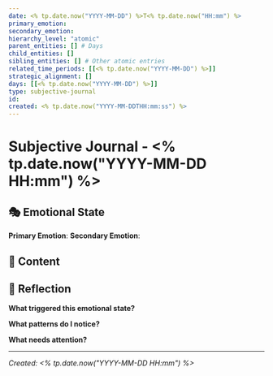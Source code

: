 ```yaml
---
date: <% tp.date.now("YYYY-MM-DD") %>T<% tp.date.now("HH:mm") %>
primary_emotion: 
secondary_emotion: 
hierarchy_level: "atomic"
parent_entities: [] # Days
child_entities: []
sibling_entities: [] # Other atomic entries
related_time_periods: [[<% tp.date.now("YYYY-MM-DD") %>]]
strategic_alignment: []
days: [[<% tp.date.now("YYYY-MM-DD") %>]]
type: subjective-journal
id: 
created: <% tp.date.now("YYYY-MM-DDTHH:mm:ss") %>
---
```


# Subjective Journal - <% tp.date.now("YYYY-MM-DD HH:mm") %>

## 🎭 Emotional State

**Primary Emotion**: 
**Secondary Emotion**: 

## 💭 Content

## 🧠 Reflection

**What triggered this emotional state?**

**What patterns do I notice?**

**What needs attention?**

---

*Created: <% tp.date.now("YYYY-MM-DD HH:mm") %>*
